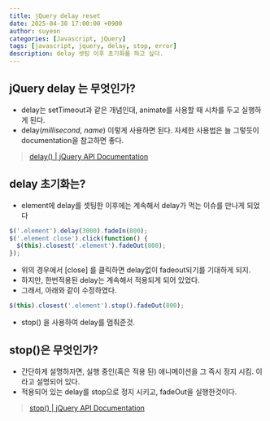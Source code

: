 ```yaml
---
title: jQuery delay reset
date: 2025-04-30 17:00:00 +0900
author: suyeon
categories: [Javascript, jQuery]
tags: [javascript, jquery, delay, stop, error]
description: delay 셋팅 이후 초기화를 하고 싶다.
---
```

## jQuery delay 는 무엇인가? 
- delay는 setTimeout과 같은 개념인대, animate를 사용할 때 시차를 두고 실행하게 된다. 
- delay(*millisecond*, *name*) 이렇게 사용하면 된다. 자세한 사용법은 늘 그렇듯이 documentation을 참고하면 좋다.  
> [delay() | jQuery API Documentation](https://api.jquery.com/delay/)


## delay 초기화는? 
- element에 delay를 셋팅한 이후에는 계속해서 delay가 먹는 이슈를 만나게 되었다
```javascript
$('.element').delay(3000).fadeIn(800);
$('.element close').click(function() {
  $(this).closest('.element').fadeOut(800);
});
```
- 위의 경우에서 [close] 를 클릭하면 delay없이 fadeout되기를 기대하게 되지.
- 하지만, 한번적용된 delay는 계속해서 적용되게 되어 있었다. 
- 그래서, 아래와 같이 수정하였다.
```javascript
$(this).closest('.element').stop().fadeOut(800);
```
* stop() 을 사용하여 delay를 멈춰준것.

##  stop()은 무엇인가? 
* 간단하게 설명하자면, 실행 중인(혹은 적용 된) 애니메이션을 그 즉시 정지 시킴. 이라고 설명되어 있다. 
* 적용되어 있는 delay를 stop으로 정지 시키고, fadeOut을 실행한것이다. 
> [stop() | jQuery API Documentation](https://api.jquery.com/stop/)

